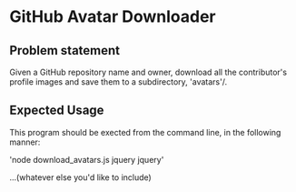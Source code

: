 # GitHub Avatar Downloader

## Problem statement

Given a GitHub repository name and owner, download all the contributor's profile images and save them to a subdirectory, 'avatars'/.

## Expected Usage

This program should be exected from the command line, in the following manner:

'node download_avatars.js jquery jquery'

  ...(whatever else you'd like to include)